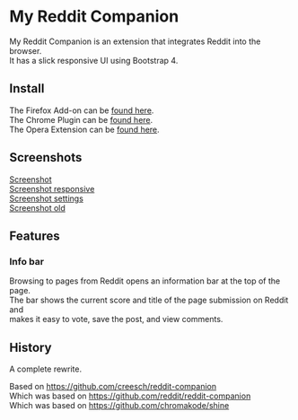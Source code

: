 # My Reddit Companion

My Reddit Companion is an extension that integrates Reddit into the browser.  
It has a slick responsive UI using Bootstrap 4.  

## Install
The Firefox Add-on can be [found here](https://addons.mozilla.org/en-US/firefox/addon/my-reddit-companion).  
The Chrome Plugin can be [found here](https://chrome.google.com/webstore/detail/my-reddit-companion/ghkmgdhpbkijdnnhodlejkbpehnkoglf).  
The Opera Extension can be [found here](https://addons.opera.com/en/extensions/details/my-reddit-companion).

## Screenshots
[Screenshot](https://raw.githubusercontent.com/alex2005git/my-reddit-companion/master/screenshots/1-full.jpg)  
[Screenshot responsive](https://raw.githubusercontent.com/alex2005git/my-reddit-companion/master/screenshots/2-responsive.jpg)  
[Screenshot settings](https://raw.githubusercontent.com/alex2005git/my-reddit-companion/master/screenshots/3-settings.jpg)  
[Screenshot old](https://raw.githubusercontent.com/alex2005git/my-reddit-companion/master/screenshots/9-old.jpg)  

## Features

### Info bar

Browsing to pages from Reddit opens an information bar at the top of the page.  
The bar shows the current score and title of the page submission on Reddit and  
makes it easy to vote, save the post, and view comments.

## History
A complete rewrite.  
  
Based on https://github.com/creesch/reddit-companion  
Which was based on https://github.com/reddit/reddit-companion  
Which was based on https://github.com/chromakode/shine